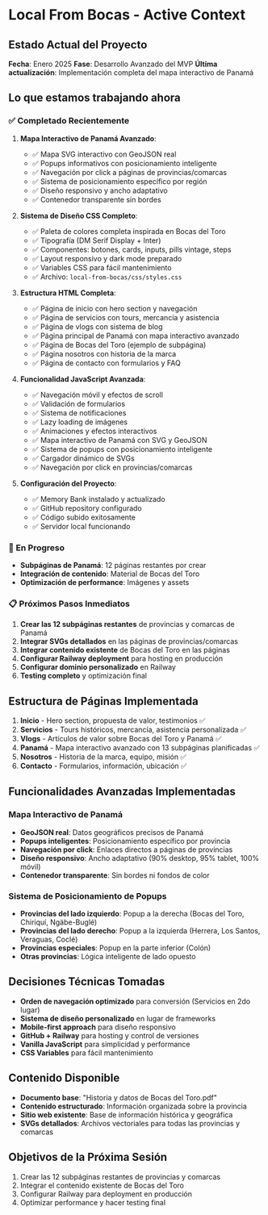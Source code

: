 # Local From Bocas - Active Context

## Estado Actual del Proyecto
**Fecha**: Enero 2025
**Fase**: Desarrollo Avanzado del MVP
**Última actualización**: Implementación completa del mapa interactivo de Panamá

## Lo que estamos trabajando ahora

### ✅ Completado Recientemente
1. **Mapa Interactivo de Panamá Avanzado**: 
   - ✅ Mapa SVG interactivo con GeoJSON real
   - ✅ Popups informativos con posicionamiento inteligente
   - ✅ Navegación por click a páginas de provincias/comarcas
   - ✅ Sistema de posicionamiento específico por región
   - ✅ Diseño responsivo y ancho adaptativo
   - ✅ Contenedor transparente sin bordes

2. **Sistema de Diseño CSS Completo**: 
   - ✅ Paleta de colores completa inspirada en Bocas del Toro
   - ✅ Tipografía (DM Serif Display + Inter)
   - ✅ Componentes: botones, cards, inputs, pills vintage, steps
   - ✅ Layout responsivo y dark mode preparado
   - ✅ Variables CSS para fácil mantenimiento
   - ✅ Archivo: `local-from-bocas/css/styles.css`

3. **Estructura HTML Completa**:
   - ✅ Página de inicio con hero section y navegación
   - ✅ Página de servicios con tours, mercancía y asistencia
   - ✅ Página de vlogs con sistema de blog
   - ✅ Página principal de Panamá con mapa interactivo avanzado
   - ✅ Página de Bocas del Toro (ejemplo de subpágina)
   - ✅ Página nosotros con historia de la marca
   - ✅ Página de contacto con formularios y FAQ

4. **Funcionalidad JavaScript Avanzada**:
   - ✅ Navegación móvil y efectos de scroll
   - ✅ Validación de formularios
   - ✅ Sistema de notificaciones
   - ✅ Lazy loading de imágenes
   - ✅ Animaciones y efectos interactivos
   - ✅ Mapa interactivo de Panamá con SVG y GeoJSON
   - ✅ Sistema de popups con posicionamiento inteligente
   - ✅ Cargador dinámico de SVGs
   - ✅ Navegación por click en provincias/comarcas

5. **Configuración del Proyecto**:
   - ✅ Memory Bank instalado y actualizado
   - ✅ GitHub repository configurado
   - ✅ Código subido exitosamente
   - ✅ Servidor local funcionando

### 🔄 En Progreso
- **Subpáginas de Panamá**: 12 páginas restantes por crear
- **Integración de contenido**: Material de Bocas del Toro
- **Optimización de performance**: Imágenes y assets

### 📋 Próximos Pasos Inmediatos
1. **Crear las 12 subpáginas restantes** de provincias y comarcas de Panamá
2. **Integrar SVGs detallados** en las páginas de provincias/comarcas
3. **Integrar contenido existente** de Bocas del Toro en las páginas
4. **Configurar Railway deployment** para hosting en producción
5. **Configurar dominio personalizado** en Railway
6. **Testing completo** y optimización final

## Estructura de Páginas Implementada
1. **Inicio** - Hero section, propuesta de valor, testimonios ✅
2. **Servicios** - Tours históricos, mercancía, asistencia personalizada ✅
3. **Vlogs** - Artículos de valor sobre Bocas del Toro y Panamá ✅
4. **Panamá** - Mapa interactivo avanzado con 13 subpáginas planificadas ✅
5. **Nosotros** - Historia de la marca, equipo, misión ✅
6. **Contacto** - Formularios, información, ubicación ✅

## Funcionalidades Avanzadas Implementadas

### Mapa Interactivo de Panamá
- **GeoJSON real**: Datos geográficos precisos de Panamá
- **Popups inteligentes**: Posicionamiento específico por provincia
- **Navegación por click**: Enlaces directos a páginas de provincias
- **Diseño responsivo**: Ancho adaptativo (90% desktop, 95% tablet, 100% móvil)
- **Contenedor transparente**: Sin bordes ni fondos de color

### Sistema de Posicionamiento de Popups
- **Provincias del lado izquierdo**: Popup a la derecha (Bocas del Toro, Chiriquí, Ngäbe-Buglé)
- **Provincias del lado derecho**: Popup a la izquierda (Herrera, Los Santos, Veraguas, Coclé)
- **Provincias especiales**: Popup en la parte inferior (Colón)
- **Otras provincias**: Lógica inteligente de lado opuesto

## Decisiones Técnicas Tomadas
- **Orden de navegación optimizado** para conversión (Servicios en 2do lugar)
- **Sistema de diseño personalizado** en lugar de frameworks
- **Mobile-first approach** para diseño responsivo
- **GitHub + Railway** para hosting y control de versiones
- **Vanilla JavaScript** para simplicidad y performance
- **CSS Variables** para fácil mantenimiento

## Contenido Disponible
- **Documento base**: "Historia y datos de Bocas del Toro.pdf"
- **Contenido estructurado**: Información organizada sobre la provincia
- **Sitio web existente**: Base de información histórica y geográfica
- **SVGs detallados**: Archivos vectoriales para todas las provincias y comarcas

## Objetivos de la Próxima Sesión
1. Crear las 12 subpáginas restantes de provincias y comarcas
2. Integrar el contenido existente de Bocas del Toro
3. Configurar Railway para deployment en producción
4. Optimizar performance y hacer testing final